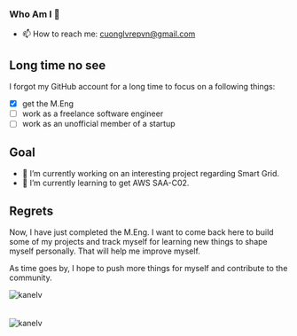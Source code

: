 ### Who Am I 👋
- 📫 How to reach me: cuonglvrepvn@gmail.com
## Long time no see
I forgot my GitHub account for a long time to focus on a following things:
- [x] get the M.Eng
- [ ] work as a freelance software engineer
- [ ] work as an unofficial member of a startup

## Goal
- 🔭 I’m currently working on an interesting project regarding Smart Grid.
- 🌱 I’m currently learning to get AWS SAA-C02.

## Regrets

Now, I have just completed the M.Eng. I want to come back here to build some of my projects and track myself for learning new things to shape myself personally. That will help me improve myself.

As time goes by, I hope to push more things for myself and contribute to the community.

<!--
**kanelv/kanelv** is a ✨ _special_ ✨ repository because its `README.md` (this file) appears on your GitHub profile.

Here are some ideas to get you started:

- 🔭 I’m currently working on ...
- 🌱 I’m currently learning ...
- 👯 I’m looking to collaborate on ...
- 🤔 I’m looking for help with ...
- 💬 Ask me about ...
- 📫 How to reach me: cuonglvrepvn@gmail.com
- 😄 Pronouns: ...
- ⚡ Fun fact: ...
-->
<div><img align="center" src="https://github-readme-stats.vercel.app/api/top-langs/?username=kanelv&layout=compact&hide=html" alt="kanelv" /></div>
<br />
<br />
<div><img align="center" src="https://github-readme-stats.vercel.app/api?username=kanelv&show_icons=true" alt="kanelv" /></div>
